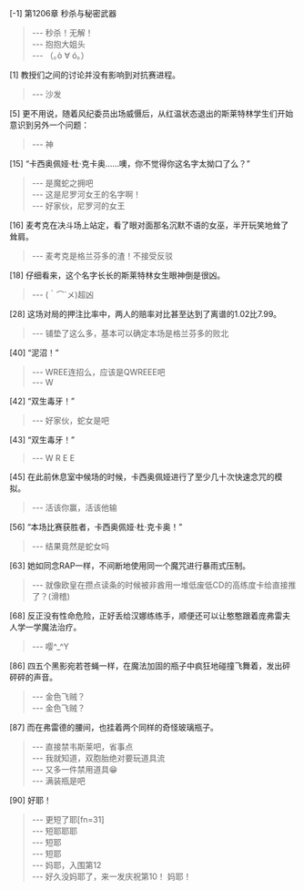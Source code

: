 
[-1] 第1206章 秒杀与秘密武器
>--- 秒杀！无解！<br>
>--- 抱抱大姐头<br>
>--- （｡ò ∀ ó｡）<br>

[1] 教授们之间的讨论并没有影响到对抗赛进程。
>--- 沙发<br>

[5] 更不用说，随着风纪委员出场威慑后，从红温状态退出的斯莱特林学生们开始意识到另外一个问题：
>--- 神<br>

[15] “卡西奥佩娅·杜·克卡奥……噢，你不觉得你这名字太拗口了么？”
>--- 是魔蛇之拥吧<br>
>--- 这是尼罗河女王的名字啊！<br>
>--- 好家伙，尼罗河的女王<br>

[16] 麦考克在决斗场上站定，看了眼对面那名沉默不语的女巫，半开玩笑地耸了耸肩。
>--- 麦考克是格兰芬多的渣！不接受反驳<br>

[18] 仔细看来，这个名字长长的斯莱特林女生眼神倒是很凶。
>--- (｀⌒´メ)超凶<br>

[28] 这场对局的押注比率中，两人的赔率对比甚至达到了离谱的1.02比7.99。
>--- 铺垫了这么多，基本可以确定本场是格兰芬多的败北<br>

[40] “泥沼！”
>--- WREE连招么，应该是QWREEE吧<br>
>--- W<br>

[42] “双生毒牙！”
>--- 好家伙，蛇女是吧<br>

[43] “双生毒牙！”
>--- W R E E<br>

[45] 在此前休息室中候场的时候，卡西奥佩娅进行了至少几十次快速念咒的模拟。
>--- 活该你赢，活该他输<br>

[56] “本场比赛获胜者，卡西奥佩娅·杜·克卡奥！”
>--- 结果竟然是蛇女吗<br>

[63] 她如同念RAP一样，不间断地使用同一个魔咒进行暴雨式压制。
>--- 就像欧皇在攒点读条的时候被非酋用一堆低废低CD的高练度卡给直接推了？(滑稽)<br>

[68] 反正没有性命危险，正好丢给汉娜练练手，顺便还可以让憨憨跟着庞弗雷夫人学一学魔法治疗。
>--- 嘤^_^Y<br>

[86] 四五个黑影宛若苍蝇一样，在魔法加固的瓶子中疯狂地碰撞飞舞着，发出砰砰砰的声音。
>--- 金色飞贼？<br>
>--- 金色飞贼？<br>

[87] 而在弗雷德的腰间，也挂着两个同样的奇怪玻璃瓶子。
>--- 直接禁韦斯莱吧，省事点<br>
>--- 我就知道，双胞胎绝对要玩道具流<br>
>--- 又多一件禁用道具😁<br>
>--- 满装瓶是吧<br>

[90] 好耶！
>--- 更短了耶[fn=31]<br>
>--- 短耶耶耶<br>
>--- 短耶<br>
>--- 短耶<br>
>--- 妈耶，入围第12<br>
>--- 好久没妈耶了，来一发庆祝第10！
妈耶！<br>
